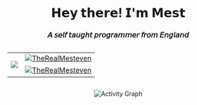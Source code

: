 <h1 align="center"> 𝗛𝗲𝘆 𝘁𝗵𝗲𝗿𝗲! 𝗜'𝗺 𝗠𝗲𝘀𝘁</h1>
  <h3 align="center"> 𝘈 𝘴𝘦𝘭𝘧 𝘵𝘢𝘶𝘨𝘩𝘵 𝘱𝘳𝘰𝘨𝘳𝘢𝘮𝘮𝘦𝘳 𝘧𝘳𝘰𝘮 𝘌𝘯𝘨𝘭𝘢𝘯𝘥 </h3>

<h2></h2>

<table cellpadding="0" cellspacing="0" border="0" align="center">
  <tr>
    <td rowspan="2">
      <p align="left"> <a href="https://github.com/ashish2030">
  <img align="center" src="https://github-readme-stats.vercel.app/api/top-langs/?username=TheRealMesteven&langs_count=100&theme=algolia&bg_color=151515&title_color=7300ff" />
</a> </p></td>
    <td><a href="https://github.com/ashish2030">
   <img align="center" src="https://github-readme-streak-stats.herokuapp.com/?user=TheRealMesteven&theme=black-ice&&background=151515&&ring=7300ff&&fire=7300ff&currStreakLabel=7300ff" alt="TheRealMesteven"/>
</a> </td>
  </tr>
  <tr>
    <td><a href="https://github.com/Ashish2030">
   <img align="center" src="https://github-readme-stats.vercel.app/api?username=TheRealMesteven&hide_border=false&count_private=true&show_icons=true&theme=algolia&bg_color=151515&title_color=7300ff&icon_color=7300ff&border_color=fffffff" alt="TheRealMesteven" align = "center"/>
</a></td>
  </tr>
  </table>


<!-- https://github.com/anuraghazra/github-readme-stats/blob/master/themes/README.md -->
<!-- https://github.com/DenverCoder1/github-readme-streak-stats -->

<h2></h2>

<p align="center"<a href="#"><img alt="Activity Graph" src="https://activity-graph.herokuapp.com/graph?username=TheRealMesteven&bg_color=151515&color=7300ff&line=7300ff&point=FFFFFF&hide_border=false&" /></a></p>

<!-- Ashish Kumar Activity Graph -->

<br>

<!--
**TheRealMesteven/TheRealMesteven** is a ✨ _special_ ✨ repository because its `README.md` (this file) appears on your GitHub profile.

Here are some ideas to get you started:

- 🔭 I’m currently working on ...
- 🌱 I’m currently learning ...
- 👯 I’m looking to collaborate on ...
- 🤔 I’m looking for help with ...
- 💬 Ask me about ...
- 📫 How to reach me: ...
- 😄 Pronouns: ...
- ⚡ Fun fact: ...
-->
